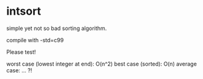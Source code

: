 intsort
=======

simple yet not so bad sorting algorithm.

compile with -std=c99


Please test!

worst case (lowest integer at end): O(n^2)
best case (sorted): O(n)
average case: ... ?!
